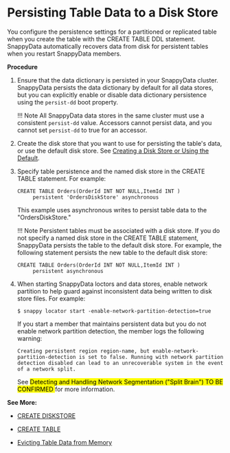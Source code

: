 # Persisting Table Data to a Disk Store

You configure the persistence settings for a partitioned or replicated table when you create the table with the CREATE TABLE DDL statement. SnappyData automatically recovers data from disk for persistent tables when you restart SnappyData members.

**Procedure**

1.  Ensure that the data dictionary is persisted in your SnappyData cluster. SnappyData persists the data dictionary by default for all data stores, but you can explicitly enable or disable data dictionary persistence using the `persist-dd` boot property. 

	!!! Note 
    	All SnappyData data stores in the same cluster must use a consistent `persist-dd` value. Accessors cannot persist data, and you cannot set `persist-dd` to true for an accessor. </p>

2.  Create the disk store that you want to use for persisting the table's data, or use the default disk store. See <a href="create_disk_store.html#how_disk_stores_work" class="xref" title="You can create a disk store for persistence and/or overflow or use the default disk store. Data from multiple tables can be stored in the same disk store.">Creating a Disk Store or Using the Default</a>.

3.  Specify table persistence and the named disk store in the CREATE TABLE statement. For example:
    
        CREATE TABLE Orders(OrderId INT NOT NULL,ItemId INT ) 
             persistent 'OrdersDiskStore' asynchronous


    This example uses asynchronous writes to persist table data to the "OrdersDiskStore."

    !!! Note 
    	Persistent tables must be associated with a disk store. If you do not specify a named disk store in the CREATE TABLE statement, SnappyData persists the table to the default disk store. For example, the following statement persists the new table to the default disk store:

        CREATE TABLE Orders(OrderId INT NOT NULL,ItemId INT ) 
             persistent asynchronous

4.  When starting SnappyData loctors and data stores, enable network partition to help guard against inconsistent data being written to disk store files. For example:

	    $ snappy locator start -enable-network-partition-detection=true

    If you start a member that maintains persistent data but you do not enable network partition detection, the member logs the following warning:
    
        Creating persistent region region-name, but enable-network-partition-detection is set to false. Running with network partition 
        detection disabled can lead to an unrecoverable system in the event of a network split.
    
    See <mark>Detecting and Handling Network Segmentation (&quot;Split Brain&quot;) TO BE CONFIRMED </mark>for more information. 


**See More:**

* [CREATE DISKSTORE](../../../reference/sql_reference/create-diskstore.md)

* [CREATE TABLE](../../../reference/sql_reference/create-table.md)

* [Evicting Table Data from Memory](../../../concepts/tables/evicting_table_data_from_memory.md)
